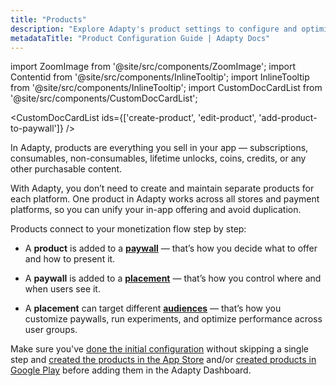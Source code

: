 ```yaml
---
title: "Products"
description: "Explore Adapty's product settings to configure and optimize in-app purchases and subscriptions."
metadataTitle: "Product Configuration Guide | Adapty Docs"
---
```


import ZoomImage from '@site/src/components/ZoomImage';
import Contentid from '@site/src/components/InlineTooltip';
import InlineTooltip from '@site/src/components/InlineTooltip';
import CustomDocCardList from '@site/src/components/CustomDocCardList';

<CustomDocCardList ids={['create-product', 'edit-product', 'add-product-to-paywall']} />

<ZoomImage id="product.webp" />

In Adapty, products are everything you sell in your app — subscriptions, consumables, non-consumables, lifetime unlocks, coins, credits, or any other purchasable content.

With Adapty, you don’t need to create and maintain separate products for each platform. One product in Adapty works across all stores and payment platforms, so you can unify your in-app offering and avoid duplication.

Products connect to your monetization flow step by step:

- A **product** is added to a **[paywall](paywalls.md)** — that’s how you decide what to offer and how to present it.

- A **paywall** is added to a **[placement](placements.md)** — that’s how you control where and when users see it.

- A **placement** can target different **[audiences](audience.md)** — that’s how you customize paywalls, run experiments, and optimize performance across user groups.

Make sure you've [done the initial configuration](quickstart) without skipping a single step and [created the products in the App Store](app-store-products) and/or [created products in Google Play](android-products) before adding them in the Adapty Dashboard.


